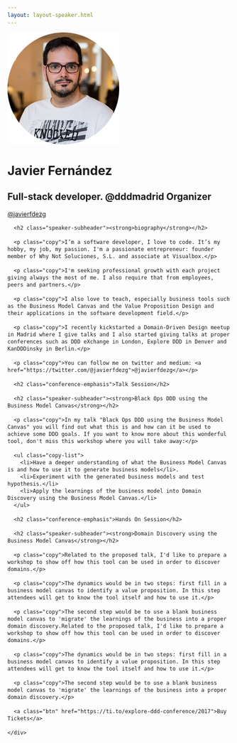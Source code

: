 ```yaml
---
layout: layout-speaker.html
---
```


<div class="container section featured-speaker">
  <div class="row">
    <div class="col-xs-12 col-sm-2 img-container">
      <img class="speaker-page-img" src="../img/speakers/Javier-Fernandez-ON.png" />
      </div>
    <div class="col-xs-12 col-sm-10 copy-container">
      <h1 class="speaker-header">Javier Fernández</h1>
      <h2 class="speaker-subtitle">Full-stack developer. @dddmadrid Organizer</h2>
      <p class="copy"><a class="speaker-handle" href="https://twitter.com/@javierfdezg" target="_blank">@javierfdezg</a></p>

      <h2 class="speaker-subheader"><strong>biography</strong></h2>

      <p class="copy">I’m a software developer, I love to code. It’s my hobby, my job, my passion. I'm a passionate entrepreneur: founder member of Why Not Soluciones, S.L. and associate at Visualbox.</p>

      <p class="copy">I'm seeking professional growth with each project giving always the most of me. I also require that from employees, peers and partners.</p>

      <p class="copy">I also love to teach, especially business tools such as the Business Model Canvas and the Value Proposition Design and their applications in the software development field.</p>

      <p class="copy">I recently kickstarted a Domain-Driven Design meetup in Madrid where I give talks and I also started giving talks at proper conferences such as DDD eXchange in London, Explore DDD in Denver and KanDDDinsky in Berlin.</p>

      <p class="copy">You can follow me on twitter and medium: <a href="https://twitter.com/@javierfdezg">@javierfdezg</a></p>

      <h2 class="conference-emphasis">Talk Session</h2>

      <h2 class="speaker-subheader"><strong>Black Ops DDD using the Business Model Canvas</strong></h2>

      <p class="copy">In my talk "Black Ops DDD using the Business Model Canvas" you will find out what this is and how can it be used to achieve some DDD goals. If you want to know more about this wonderful tool, don't miss this workshop where you will take away:</p>

      <ul class="copy-list">
        <li>Have a deeper understanding of what the Business Model Canvas is and how to use it to generate business models</li>.
        <li>Experiment with the generated business models and test hypothesis.</li>
        <li>Apply the learnings of the business model into Domain Discovery using the Business Model Canvas.</li>
      </ul>

      <h2 class="conference-emphasis">Hands On Session</h2>

      <h2 class="speaker-subheader"><strong>Domain Discovery using the Business Model Canvas</strong></h2>

      <p class="copy">Related to the proposed talk, I'd like to prepare a workshop to show off how this tool can be used in order to discover domains.</p>

      <p class="copy">The dynamics would be in two steps: first fill in a business model canvas to identify a value proposition. In this step attendees will get to know the tool itself and how to use it.</p>

      <p class="copy">The second step would be to use a blank business model canvas to 'migrate' the learnings of the business into a proper domain discovery.Related to the proposed talk, I'd like to prepare a workshop to show off how this tool can be used in order to discover domains.</p>

      <p class="copy">The dynamics would be in two steps: first fill in a business model canvas to identify a value proposition. In this step attendees will get to know the tool itself and how to use it.</p>

      <p class="copy">The second step would be to use a blank business model canvas to 'migrate' the learnings of the business into a proper domain discovery.</p>

      <a class="btn" href="https://ti.to/explore-ddd-conference/2017">Buy Tickets</a>

    </div>
</div>
</div>
